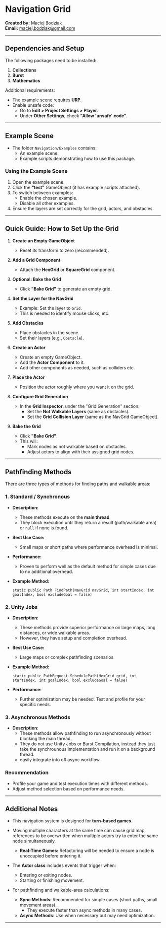 # Navigation Grid  

**Created by:** Maciej Bodziak  
**Email:** [maciej.bodziak@gmail.com](mailto:maciej.bodziak@gmail.com)  

---

## Dependencies and Setup  
The following packages need to be installed:  
1. **Collections**  
2. **Burst**  
3. **Mathematics**  

Additional requirements:  
- The example scene requires **URP**.  
- Enable unsafe code:  
   - Go to **Edit > Project Settings > Player**.  
   - Under **Other Settings**, check **"Allow 'unsafe' code"**.  

---

## Example Scene  
- The folder `Navigation/Examples` contains:  
   - An example scene.  
   - Example scripts demonstrating how to use this package.  

### Using the Example Scene  
1. Open the example scene.  
2. Click the **"test"** GameObject (it has example scripts attached).  
3. To switch between examples:  
   - Enable the chosen example.  
   - Disable all other examples.  
4. Ensure the layers are set correctly for the grid, actors, and obstacles.  

---

## Quick Guide: How to Set Up the Grid  
1. **Create an Empty GameObject**  
   - Reset its transform to zero (recommended).  

2. **Add a Grid Component**  
   - Attach the **HexGrid** or **SquareGrid** component.  

3. **Optional: Bake the Grid**  
   - Click **"Bake Grid"** to generate an empty grid.  

4. **Set the Layer for the NavGrid**  
   - Example: Set the layer to `Grid`.  
   - This is needed to identify mouse clicks, etc.  

5. **Add Obstacles**  
   - Place obstacles in the scene.  
   - Set their layers (e.g., `Obstacle`).  

6. **Create an Actor**  
   - Create an empty GameObject.  
   - Add the **Actor Component** to it.  
   - Add other components as needed, such as colliders etc.  

7. **Place the Actor**  
   - Position the actor roughly where you want it on the grid.  

8. **Configure Grid Generation**  
   - In the **Grid Inspector**, under the "Grid Generation" section:  
      - Set the **Not Walkable Layers** (same as obstacles).  
      - Set the **Grid Collision Layer** (same as the NavGrid GameObject).  

9. **Bake the Grid**  
   - Click **"Bake Grid"**.  
   - This will:  
     - Mark nodes as not walkable based on obstacles.  
     - Adjust actors to align with their assigned grid nodes.  

---

## Pathfinding Methods  
There are three types of methods for finding paths and walkable areas:  

### 1. Standard / Synchronous  
- **Description:**  
   - These methods execute on the **main thread**.  
   - They block execution until they return a result (path/walkable area) or `null` if none is found.  
- **Best Use Case:**  
   - Small maps or short paths where performance overhead is minimal.  
- **Performance:**  
   - Proven to perform well as the default method for simple cases due to no additional overhead.  
- **Example Method:**

   ``static public Path FindPath(NavGrid navGrid, int startIndex, int goalIndex, bool excludeGoal = false)``

### 2. Unity Jobs  
- **Description:**  
   - These methods provide superior performance on large maps, long distances, or wide walkable areas.  
   - However, they have setup and completion overhead.  
- **Best Use Case:**  
   - Large maps or complex pathfinding scenarios.  
- **Example Method:**

   ``static public PathRequest SchedulePath(HexGrid grid, int startIndex, int goalIndex, bool excludeGoal = false)``
- **Performance:**  
   - Further optimization may be needed. Test and profile for your specific needs.  

### 3. Asynchronous Methods  
- **Description:**  
   - These methods allow pathfinding to run asynchronously without blocking the main thread.
   - They do not use Unity Jobs or Burst Compilation, instead they just take the synchrounous implementation and run it on a background thread.
   - easily integrate into c# async workflow.  


### Recommendation  
- Profile your game and test execution times with different methods.  
- Adjust method selection based on performance needs.

---

## Additional Notes  
- This navigation system is designed for **turn-based games**.  
- Moving multiple characters at the same time can cause grid map references to be overwritten when multiple actors try to enter the same node simultaneously.  
   - **Real-Time Games:** Refactoring will be needed to ensure a node is unoccupied before entering it.  

- The **Actor class** includes events that trigger when:  
   - Entering or exiting nodes.  
   - Starting or finishing movement.  

- For pathfinding and walkable-area calculations:  
   - **Sync Methods**: Recommended for simple cases (short paths, small movement areas).  
     - They execute faster than async methods in many cases.  
   - **Async Methods**: Use when necessary but may need optimization.  


---
